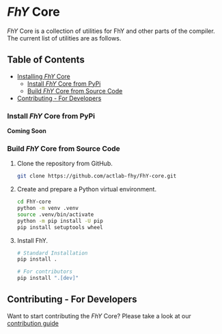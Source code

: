 # *FhY* Core

*FhY* Core is a collection of utilities for FhY and other parts of the compiler.
The current list of utilities are as follows.


## Table of Contents
- [Installing *FhY* Core](#installing-fhy-core)
  - [Install *FhY* Core from PyPi](#install-fhy-core-from-pypi)
  - [Build *FhY* Core from Source Code](#build-fhy-core-from-source-code)
- [Contributing - For Developers](#contributing---for-developers)

### Install *FhY* Core from PyPi
**Coming Soon**

### Build *FhY* Core from Source Code

1. Clone the repository from GitHub.

    ```bash
    git clone https://github.com/actlab-fhy/FhY-core.git
    ```

2. Create and prepare a Python virtual environment.

    ```bash
    cd FhY-core
    python -m venv .venv
    source .venv/bin/activate
    python -m pip install -U pip
    pip install setuptools wheel
    ```

3. Install FhY.

    ```bash
    # Standard Installation
    pip install .

    # For contributors
    pip install ".[dev]"
    ```

## Contributing - For Developers
Want to start contributing the *FhY* Core? Please take a look at our
[contribution guide](CONTRIBUTING.md)
